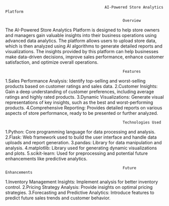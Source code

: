                                                 AI-Powered Store Analytics Platform
                                                        
                                                        Overview
The AI-Powered Store Analytics Platform is designed to help store owners and managers gain valuable insights into their business operations using advanced data analytics. The platform allows users to upload store data, which is then analyzed using AI algorithms to generate detailed reports and visualizations. The insights provided by this platform can help businesses make data-driven decisions, improve sales performance, enhance customer satisfaction, and optimize overall operations.

                                                        Features
1.Sales Performance Analysis: Identify top-selling and worst-selling products based on customer ratings and sales data.
2.Customer Insights: Gain a deep understanding of customer preferences, including average ratings and highly rated products.
3.Dynamic Visualizations: Generate visual representations of key insights, such as the best and worst-performing products.
4.Comprehensive Reporting: Provides detailed reports on various aspects of store performance, ready to be presented or further analyzed.

                                                        Technologies Used
1.Python: Core programming language for data processing and analysis.
2.Flask: Web framework used to build the user interface and handle data uploads and report generation.
3.pandas: Library for data manipulation and analysis.
4.matplotlib: Library used for generating dynamic visualizations and plots.
5.scikit-learn: Used for preprocessing and potential future enhancements like predictive analytics.


                                                        Future Enhancements
1.Inventory Management Insights: Implement analysis for better inventory control.
2.Pricing Strategy Analysis: Provide insights on optimal pricing strategies.
3.Forecasting and Predictive Analytics: Introduce features to predict future sales trends and customer behavior.
